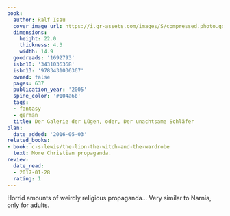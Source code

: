 ```yaml
---
book:
  author: Ralf Isau
  cover_image_url: https://i.gr-assets.com/images/S/compressed.photo.goodreads.com/books/1186999380l/1692793._SY475_.jpg
  dimensions:
    height: 22.0
    thickness: 4.3
    width: 14.9
  goodreads: '1692793'
  isbn10: '3431036368'
  isbn13: '9783431036367'
  owned: false
  pages: 637
  publication_year: '2005'
  spine_color: '#104a6b'
  tags:
  - fantasy
  - german
  title: Der Galerie der Lügen, oder, Der unachtsame Schläfer
plan:
  date_added: '2016-05-03'
related_books:
- book: c-s-lewis/the-lion-the-witch-and-the-wardrobe
  text: More Christian propaganda.
review:
  date_read:
  - 2017-01-28
  rating: 1
---
```


Horrid amounts of weirdly religious propaganda... Very similar to Narnia, only for adults.
